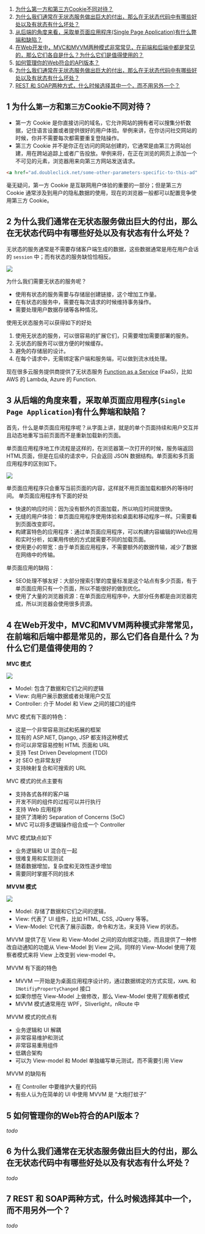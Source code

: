 1. [为什么第一方和第三方Cookie不同对待？](#1-wei-shen-me-di-yi-fang-he-di-san-fang-cookie-bu-tong-dui-dai)
2. [为什么我们通常在无状态服务做出巨大的付出，那么在无状态代码中有哪些好处以及有状态有什么坏处？](#2-wei-shen-me-wo-men-tong-chang-zai-wu-zhuang-tai-fu-wu-zuo-chu-ju-da-de-fu-chu-na-me-zai-wu-zhuang-tai-dai-ma-zhong-you-na-xie-hao-chu-yi-ji-you-zhuang-tai-you-shen-me-huai-chu)
3. [从后端的角度来看，采取单页面应用程序(Single Page Application)有什么弊端和缺陷？](#3-cong-hou-duan-de-jiao-du-lai-kan-cai-qu-dan-ye-mian-ying-yong-cheng-xu-single-page-application-you-shen-me-bi-duan-he-que-xian)
4. [在Web开发中，MVC和MVVM两种模式非常常见，在前端和后端中都是常见的，那么它们各自是什么？为什么它们是值得使用的？](#4-zai-web-kai-fa-zhong-mvc-he-mvvm-liang-zhong-mo-shi-fei-chang-chang-jian-zai-qian-duan-he-hou-duan-zhong-du-shi-chang-jian-de-na-me-ta-men-ge-zi-shi-shen-me-wei-shen-me-ta-men-shi-zhi-de-shi-yong-de)
5. [如何管理你的Web符合的API版本？](#5-ru-he-guan-li-ni-de-web-fu-he-de-api-ban-ben)
6. [为什么我们通常在无状态服务做出巨大的付出，那么在无状态代码中有哪些好处以及有状态有什么坏处？](#6-wei-shen-me-wo-men-tong-chang-zai-wu-zhuang-tai-fu-wu-zuo-chu-ju-da-de-fu-chu-na-me-zai-wu-zhuang-tai-dai-ma-zhong-you-na-xie-hao-chu-yi-ji-you-zhuang-tai-you-shen-me-huai-chu)
7. [REST 和 SOAP两种方式，什么时候选择其中一个，而不用另外一个？](#7-rest-he-soap-liang-zhong-fang-shi-shen-me-shi-hou-xuan-ze-qi-zhong-yi-ge-er-bu-yong-ling-wai-yi-ge)

## 1 为什么`第一方`和`第三方`Cookie不同对待？

- 第一方 Cookie 是你直接访问的域名，它允许网站的拥有者可以搜集分析数据，记住语言设置或者提供很好的用户体验。举例来讲，在你访问社交网站的时候，你并不需要每次都需要重复登陆操作。
- 第三方 Cookie 并不是你正在访问的网站创建的，它通常是由第三方网站创建，用在跨站追踪上或者广告投放。举例来将，在正在浏览的网页上添加一个不可见的元素，浏览器用来向第三方网站发送请求。

```html
<a href="ad.doubleclick.net/some-other-parameters-specific-to-this-ad" target="_blank" rel="noopener"><img src="ad.doubleclick.net/the-extension-to-the-creative"></a>
```

毫无疑问，第一方 Cookie 是互联网用户体验的重要的一部分；但是第三方 Cookie 通常涉及到用户的隐私数据的使用，现在的浏览器一般都可以配置竞争使用第三方 Cookie。


## 2 为什么我们通常在无状态服务做出巨大的付出，那么在无状态代码中有哪些好处以及有状态有什么坏处？

无状态的服务通常是不需要存储客户端生成的数据，这些数据通常是用在用户会话的 `session` 中；而有状态的服务缺恰恰相反。

![](./images/statefullandstateless.png)

为什么我们需要无状态的服务呢？
- 使用有状态的服务需要与存储层创建链接，这个增加工作量。
- 在有状态的服务中，需要在每次请求的时候维持事务操作。
- 需要处理用户数据存储等各种情况。

使用无状态服务可以获得如下的好处
1. 使用无状态的服务，可以很容易的扩展它们，只需要增加需要部署的服务。
2. 无状态的服务可以很方便的时候缓存。
3. 避免的存储层的设计。
4. 在每个请求中，无需绑定客户端和服务端，可以做到流水线处理。


现在很多云服务提供商提供了无状态服务 [Function as a Service](https://en.wikipedia.org/wiki/Function_as_a_service) (FaaS)，比如 AWS 的 Lambda, Azure 的 Function.


## 3 从后端的角度来看，采取单页面应用程序(`Single Page Application`)有什么弊端和缺陷？

首先，什么是单页面应用程序呢？从字面上讲，就是的单个页面持续和用户交互并且动态地重写当前页面而不是重新加载新的页面。

单页面应用程序地工作流程是这样的，在浏览器第一次打开的时候，服务端返回HTML页面，但是在后续的请求中，只会返回 JSON 数据结构。单页面和多页面应用程序的区别如下。

![](./images/spa.jpg)

单页面应用程序只会重写当前页面的内容，这样就不用页面加载和额外的等待时间。
单页面应用程序有下面的好处
- 快速的响应时间：因为没有额外的页面加载，所以响应时间就很快。
- 无缝的用户体验：单页面应用程序使用体验和桌面和移动程序一样。只需要看到页面改变即可。
- 构建富特色的应用程序：通过单页面应用程序，可以构建内容编辑的Web应用和实时分析，如果用传统的方式就需要不同的加载页面。
- 使用更小的带宽：由于单页面应用程序，不需要额外的数据传输，减少了数据在网络中的传输。

单页面应用的缺陷：
- SEO处理不够友好：大部分搜索引擎的度量标准是这个站点有多少页面，有于单页面应用只有一个页面，所以不能很好的做到优化。
- 使用了大量的浏览器资源：在单页面应用程序中，大部分任务都是由浏览器完成，所以浏览器会使用很多资源。

## 4 在Web开发中，MVC和MVVM两种模式非常常见，在前端和后端中都是常见的，那么它们各自是什么？为什么它们是值得使用的？

**MVC 模式**

![](./images/mvcpattern.png)

- Model: 包含了数据和它们之间的逻辑
- View: 向用户展示数据或者处理用户交互
- Controller: 介于 Model 和 View 之间的接口的组件

MVC 模式有下面的特色：
- 这是一个非常容易测试和拓展的框架
- 现有的 ASP.NET, Django, JSP 都支持这种模式
- 你可以非常容易控制 HTML 页面和 URL 
- 支持 Test Driven Development (TDD) 
- 对 SEO 也非常友好
- 支持映射复合和可搜索的 URL 

MVC 模式的优点主要有
- 支持各式各样的客户端
- 开发不同的组件的过程可以并行执行
- 支持 Web 应用程序
- 提供了清晰的 Separation of Concerns (SoC)
- MVC 可以将多逻辑操作组合成一个 Controller 

MVC 模式缺点如下
- 业务逻辑和 UI 混合在一起
- 很难复用和实现测试
- 随着数据增加，复杂度和无效性逐步增加
- 需要同时掌握不同的技术

**MVVM 模式**

![](./images/mvvmpattern.png)

- Model: 存储了数据和它们之间的逻辑，
- View: 代表了 UI 组件，比如 HTML, CSS, JQuery 等等。
- View-Model: 它代表了展示函数，命令和方法，来支持 View 的状态。

MVVM 提供了在 View 和 View-Model 之间的双向绑定功能，而且提供了一种修改自动通知的功能从 View-Model 到 View 之间。同样的 View-Model 使用了观察者模式来将 View 上改变到 view-model 中。

MVVM 有下面的特色
- MVVM 一开始是为桌面应用程序设计的，通过数据绑定的方式实现，`XAML` 和 `INotifiyPropertyChanged` 接口
- 如果你想在 View-Model 上做修改，那么 View-Model 使用了观察者模式
- MVVM 模式通常用在 WPF，Sliverlight，nRoute 中

MVVM 模式的优点有
- 业务逻辑和 UI 解耦
- 非常容易维护和测试
- 非常容易重用组件
- 低耦合架构
- 可以为 View-model 和 Model 单独编写单元测试，而不需要引用 View

MVVM 的缺陷有
- 在 Controller 中要维护大量的代码
- 有些人认为在简单的 UI 中使用 MVVM 是 “大炮打蚊子”

## 5 如何管理你的Web符合的API版本？
*todo*

## 6 为什么我们通常在无状态服务做出巨大的付出，那么在无状态代码中有哪些好处以及有状态有什么坏处？

*todo*

## 7 REST 和 SOAP两种方式，什么时候选择其中一个，而不用另外一个？
*todo*


